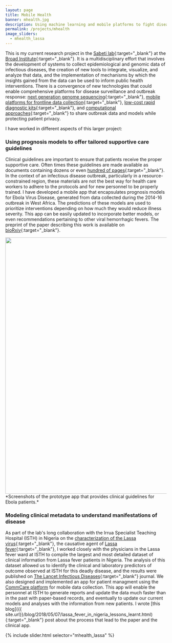 ```yaml
---
layout: page
title: Mobile Health
banner: mhealth.jpg
description: Using machine learning and mobile platforms to fight disease
permalink: /projects/mhealth
image_sliders:
  - mhealth_lassa
---
```


This is my current research project in the [Sabeti lab](https://www.sabetilab.org/){:target="_blank"} at the [Broad Institute](https://www.broadinstitute.org/){:target="_blank"}. It is a multidisciplinary effort that involves the development of systems to collect epidemiological and genomic data of infectious diseases, the creation of new tools to integrate, visualize, and analyze that data, and the implementation of mechanisms by which the insights gained from the data can be used to inform public health interventions. There is a convergence of new technologies that could enable comprehensive platforms for disease surveillance and outbreak response: [next generation genome sequencing](https://www.ncbi.nlm.nih.gov/pubmed/28538734){:target="_blank"}, [mobile platforms for frontline data collection](https://www.dimagi.com/commcare/){:target="_blank"}, [low-cost rapid diagnostic kits](https://www.ncbi.nlm.nih.gov/pubmed/29700266){:target="_blank"}, and [computational approaches](https://privacytools.seas.harvard.edu/differential-privacy){:target="_blank"} to share outbreak data and models while protecting patient privacy. 

I have worked in different aspects of this larger project:

### Using prognosis models to offer tailored supportive care guidelines

Clinical guidelines are important to ensure that patients receive the proper supportive care. Often times these guidelines are made available as documents containing dozens or even [hundred of pages](https://www.who.int/csr/resources/publications/clinical-management-patients/en/){:target="_blank"}. In the context of an infectious disease outbreak, particularly in a resource-constrained region, these materials are not the best way for health care workers to adhere to the protocols and for new personnel to be properly trained. I have developed a mobile app that encapsulates prognosis models for Ebola Virus Disease, generated from data collected during the 2014-16 outbreak in West Africa. The predictions of these models are used to prioritize interventions depending on how much they would reduce illness severity. This app can be easily updated to incorporate better models, or even recommendations pertaining to other viral hemorrhagic fevers. The preprint of the paper describing this work is available on [bioRxiv](https://biorxiv.org/cgi/content/short/294587){:target="_blank"}.

<img img width="800" src="https://portfolio.andrescolubri.net/images/ebolarisk.jpg" style="background:none; border:none; box-shadow:none">
*Screenshots of the prototype app that provides clinical guidelines for Ebola patients.*

### Modeling clinical metadata to understand manifestations of disease

As part of the lab's long collaboration with the Irrua Specialist Teaching Hospital (ISTH) in Nigeria on the [characterization of the Lassa virus](https://www.ncbi.nlm.nih.gov/pubmed/26276630){:target="_blank"}, the causative agent of [Lassa fever](https://www.cdc.gov/vhf/lassa/index.html){:target="_blank"}, I worked closely with the physicians in the Lassa fever ward at ISTH to compile the largest and most detailed dataset of clinical information from Lassa fever patients in Nigeria. The analysis of this dataset allowed us to identify the clinical and laboratory predictors of outcome observed at ISTH for this deadly disease, and the results were published on [The Lancet Infectious Diseases](https://www.thelancet.com/journals/laninf/article/PIIS1473-3099(18)30121-X/fulltext){:target="_blank"} journal. We also designed and implemented an app for patient managment using the [CommCare platform](https://www.dimagi.com/commcare/) for mobile data collection. This app will enable the personnel at ISTH to generate reports and update the data much faster than in the past with paper-based records, and eventually to update our current models and analyses with the information from new patients. I wrote [this blog]({{ site.url}}/blog/2018/05/07/lassa_fever_in_nigeria_lessons_learnt.html){:target="_blank"} post about the process that lead to the paper and the clinical app.

{% include slider.html selector="mhealth_lassa" %}